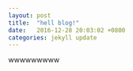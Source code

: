```yaml
---
layout: post
title:  "hell blog!"
date:   2016-12-28 20:03:02 +0800
categories: jekyll update
---
```

wwwwwwwww